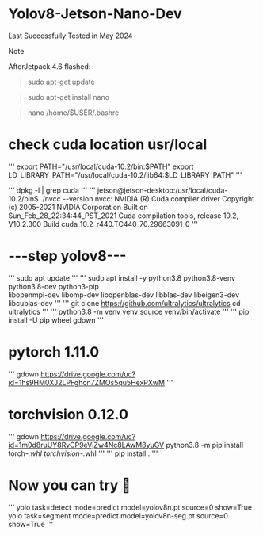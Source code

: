 # Yolov8-Jetson-Nano-Dev
Last Successfully Tested in May 2024
>[!NOTE]
AfterJetpack 4.6 flashed:

>sudo apt-get update

>sudo apt-get install nano

>nano /home/$USER/.bashrc


# check cuda location usr/local
'''
export PATH="/usr/local/cuda-10.2/bin:$PATH"
export LD_LIBRARY_PATH="/usr/local/cuda-10.2/lib64:$LD_LIBRARY_PATH"
'''

'''
dpkg -l | grep cuda
'''
'''
jetson@jetson-desktop:/usr/local/cuda-10.2/bin$ ./nvcc --version
nvcc: NVIDIA (R) Cuda compiler driver
Copyright (c) 2005-2021 NVIDIA Corporation
Built on Sun_Feb_28_22:34:44_PST_2021
Cuda compilation tools, release 10.2, V10.2.300
Build cuda_10.2_r440.TC440_70.29663091_0
'''
# ---step yolov8---
'''
sudo apt update
'''
'''
sudo apt install -y python3.8 python3.8-venv python3.8-dev python3-pip \
libopenmpi-dev libomp-dev libopenblas-dev libblas-dev libeigen3-dev libcublas-dev
'''
'''
git clone https://github.com/ultralytics/ultralytics
cd ultralytics
'''
'''
python3.8 -m venv venv
source venv/bin/activate
'''
'''
pip install -U pip wheel gdown
'''

# pytorch 1.11.0
'''
gdown https://drive.google.com/uc?id=1hs9HM0XJ2LPFghcn7ZMOs5qu5HexPXwM
'''
# torchvision 0.12.0
'''
gdown https://drive.google.com/uc?id=1m0d8ruUY8RvCP9eVjZw4Nc8LAwM8yuGV
python3.8 -m pip install torch-*.whl torchvision-*.whl
'''
'''
pip install .
'''

# Now you can try :scroll:
'''
yolo task=detect mode=predict model=yolov8n.pt source=0 show=True
yolo task=segment mode=predict model=yolov8n-seg.pt source=0 show=True
'''
